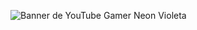 
![Banner de YouTube Gamer Neon Violeta](https://github.com/user-attachments/assets/ad32d2fa-2d6a-4584-b215-bc3bccb834a3)
